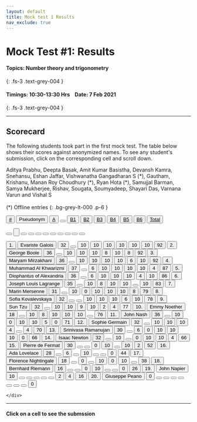 ```yaml
---
layout: default
title: Mock test 1 Results
nav_exclude: true
---
```



#  Mock Test #1: Results

#### Topics: Number theory and trigonometry
{: .fs-3 .text-grey-004 }

#### Timings: 10:30-13:30 Hrs &nbsp;&nbsp;  Date: 7 Feb 2021
{: .fs-3 .text-grey-004 }

---



## Scorecard


The following students took part in the first mock test. The table below shows their scores against anonymized names. To see any
student's submission, click on the corresponding cell and scroll down.


Aditya Prabhu, Deepta Basak, Amit Kumar Basistha, Devansh Kamra, Snehansu, Eshan Jaffar, Vishwanatha Gangadharan S (\*),
Gautham, Krishanu, Manan Roy Choudhury (\*), Ryan Hota (\*), Samujjal Barman, Samya Mukherjee, Rishav, Sougata, Soumyadeep,
Shayari Das, Varnana Varun and Vishal S <br><br>
(\*) Offline entries
{: .bg-grey-lt-000 .p-6 }




  <div class="markpalette">
      <div class="markpalette-keys">

<button class="markbutton white"><u>#</u></button>
<input type="button" class="markbutton white" value="Pseudonym"/>
<button class="markbutton white" ><u>A</u></button>
<button class="button white"></button>
<button class="markbutton white" ><u>B1</u></button>
<button class="markbutton white" ><u>B2</u></button>
<button class="markbutton white" ><u>B3</u></button>
<button class="markbutton white" ><u>B4</u></button>
<button class="markbutton white" ><u>B5</u></button>
<button class="markbutton white" ><u>B6</u></button>
<button class="markbutton white" ><u>Total</u></button>

<button class="markbutton white"></button>
<input type="button" class="markbutton white" value=""/>
<button class="markbutton white" ></button>
<button class="button white"></button>
<button class="markbutton white" ></button>
<button class="markbutton white" ></button>
<button class="markbutton white" ></button>
<button class="markbutton white" ></button>
<button class="markbutton white" ></button>
<button class="markbutton white" ></button>
<button class="markbutton white" ></button>


<button class="markbutton rank">1. </button>
<input type="button" class="markbutton white" value="Evariste Galois"/>
<button class="markbutton blank" onclick = "markdisplay('Evariste_Galois/PartA')">32</button>
<button class="button white"></button>
<button class="markbutton right" onclick = "markdisplay('Evariste_Galois/B1.jpg/')">10</button>
<button class="markbutton right" onclick = "markdisplay('Evariste_Galois/B2.jpg/')">10</button>
<button class="markbutton right" onclick = "markdisplay('Evariste_Galois/B3.jpg/')">10</button>
<button class="markbutton right" onclick = "markdisplay('Evariste_Galois/B4.jpg/')">10</button>
<button class="markbutton right" onclick = "markdisplay('Evariste_Galois/B5.jpg/')">10</button>
<button class="markbutton right" onclick = "markdisplay('Evariste_Galois/B6.jpg/')">10</button>
<button class="markbutton total">92</button>
<button class="markbutton rank">2. </button>
<input type="button" class="markbutton white" value="George Boole"/>
<button class="markbutton blank" onclick = "markdisplay('George_Boole/PartA')">36</button>
<button class="button white"></button>
<button class="markbutton right" onclick = "markdisplay('George_Boole/B1.jpg/')">10</button>
<button class="markbutton right" onclick = "markdisplay('George_Boole/B2.jpg/')">10</button>
<button class="markbutton right" onclick = "markdisplay('George_Boole/B3.jpg/')">10</button>
<button class="markbutton right" onclick = "markdisplay('George_Boole/B4.jpg/')">8</button>
<button class="markbutton right" onclick = "markdisplay('George_Boole/B5.jpg/')">10</button>
<button class="markbutton right" onclick = "markdisplay('George_Boole/B6.jpg/')">8</button>
<button class="markbutton total">92</button>
<button class="markbutton rank">3. </button>
<input type="button" class="markbutton white" value="Maryam Mirzakhani"/>
<button class="markbutton blank" onclick = "markdisplay('Maryam_Mirzakhani/PartA')">36</button>
<button class="button white"></button>
<button class="markbutton right" onclick = "markdisplay('Maryam_Mirzakhani/B1.jpg/')">10</button>
<button class="markbutton right" onclick = "markdisplay('Maryam_Mirzakhani/B2.jpg/')">10</button>
<button class="markbutton right" onclick = "markdisplay('Maryam_Mirzakhani/B3.jpg/')">10</button>
<button class="markbutton right" onclick = "markdisplay('Maryam_Mirzakhani/B4.jpg/')">10</button>
<button class="markbutton right" onclick = "markdisplay('Maryam_Mirzakhani/B5.jpg/')">6</button>
<button class="markbutton right" onclick = "markdisplay('Maryam_Mirzakhani/B6.jpg/')">10</button>
<button class="markbutton total">92</button>
<button class="markbutton rank">4. </button>
<input type="button" class="markbutton white" value="Muhammad Al Khwarizmi"/>
<button class="markbutton blank" onclick = "markdisplay('Muhammad_Al_Khwarizmi/PartA')">37</button>
<button class="button white"></button>
<button class="markbutton right" onclick = "markdisplay('Muhammad_Al_Khwarizmi/B1.jpg/')">6</button>
<button class="markbutton right" onclick = "markdisplay('Muhammad_Al_Khwarizmi/B2.jpg/')">10</button>
<button class="markbutton right" onclick = "markdisplay('Muhammad_Al_Khwarizmi/B3.jpg/')">10</button>
<button class="markbutton right" onclick = "markdisplay('Muhammad_Al_Khwarizmi/B4.jpg/')">10</button>
<button class="markbutton right" onclick = "markdisplay('Muhammad_Al_Khwarizmi/B5.jpg/')">10</button>
<button class="markbutton right" onclick = "markdisplay('Muhammad_Al_Khwarizmi/B6.jpg/')">4</button>
<button class="markbutton total">87</button>
<button class="markbutton rank">5. </button>
<input type="button" class="markbutton white" value="Diophantus of Alexandria"/>
<button class="markbutton blank" onclick = "markdisplay('Diophantus_of_Alexandria/PartA')">36</button>
<button class="button white"></button>
<button class="markbutton right" onclick = "markdisplay('Diophantus_of_Alexandria/B1.jpg/')">6</button>
<button class="markbutton right" onclick = "markdisplay('Diophantus_of_Alexandria/B2.jpg/')">10</button>
<button class="markbutton right" onclick = "markdisplay('Diophantus_of_Alexandria/B3.jpg/')">10</button>
<button class="markbutton right" onclick = "markdisplay('Diophantus_of_Alexandria/B4.jpg/')">10</button>
<button class="markbutton right" onclick = "markdisplay('Diophantus_of_Alexandria/B5.jpg/')">4</button>
<button class="markbutton right" onclick = "markdisplay('Diophantus_of_Alexandria/B6.jpg/')">10</button>
<button class="markbutton total">86</button>
<button class="markbutton rank">6. </button>
<input type="button" class="markbutton white" value="Joseph Louis Lagrange"/>
<button class="markbutton blank" onclick = "markdisplay('Joseph_Louis_Lagrange/PartA')">35</button>
<button class="button white"></button>
<button class="markbutton right" onclick = "markdisplay('Joseph_Louis_Lagrange/B1.jpg/')">10</button>
<button class="markbutton right" onclick = "markdisplay('Joseph_Louis_Lagrange/B2.jpg/')">8</button>
<button class="markbutton right" onclick = "markdisplay('Joseph_Louis_Lagrange/B3.jpg/')">10</button>
<button class="markbutton right" onclick = "markdisplay('Joseph_Louis_Lagrange/B4.jpg/')">10</button>
<button class="button blank"></button>
<button class="markbutton right" onclick = "markdisplay('Joseph_Louis_Lagrange/B6.jpg/')">10</button>
<button class="markbutton total">83</button>
<button class="markbutton rank">7. </button>
<input type="button" class="markbutton white" value="Marin Mersenne"/>
<button class="markbutton blank" onclick = "markdisplay('Marin_Mersenne/PartA')">31</button>
<button class="button white"></button>
<button class="markbutton right" onclick = "markdisplay('Marin_Mersenne/B1.jpg/')">10</button>
<button class="markbutton wrong" onclick = "markdisplay('Marin_Mersenne/B2.jpg/')">0</button>
<button class="markbutton right" onclick = "markdisplay('Marin_Mersenne/B3.jpg/')">10</button>
<button class="markbutton right" onclick = "markdisplay('Marin_Mersenne/B4.jpg/')">10</button>
<button class="markbutton right" onclick = "markdisplay('Marin_Mersenne/B5.jpg/')">10</button>
<button class="markbutton right" onclick = "markdisplay('Marin_Mersenne/B6.jpg/')">8</button>
<button class="markbutton total">79</button>
<button class="markbutton rank">8. </button>
<input type="button" class="markbutton white" value="Sofia Kovalevskaya"/>
<button class="markbutton blank" onclick = "markdisplay('Sofia_Kovalevskaya/PartA')">32</button>
<button class="button white"></button>
<button class="button blank"></button>
<button class="markbutton right" onclick = "markdisplay('Sofia_Kovalevskaya/B2.jpg/')">10</button>
<button class="markbutton right" onclick = "markdisplay('Sofia_Kovalevskaya/B3.jpg/')">10</button>
<button class="markbutton right" onclick = "markdisplay('Sofia_Kovalevskaya/B4.jpg/')">10</button>
<button class="markbutton right" onclick = "markdisplay('Sofia_Kovalevskaya/B5.jpg/')">6</button>
<button class="markbutton right" onclick = "markdisplay('Sofia_Kovalevskaya/B6.jpg/')">10</button>
<button class="markbutton total">78</button>
<button class="markbutton rank">9. </button>
<input type="button" class="markbutton white" value="Sun Tzu"/>
<button class="markbutton blank" onclick = "markdisplay('Sun_Tzu/PartA')">32</button>
<button class="button white"></button>
<button class="markbutton right" onclick = "markdisplay('Sun_Tzu/B1.jpg/')">10</button>
<button class="markbutton right" onclick = "markdisplay('Sun_Tzu/B2.jpg/')">10</button>
<button class="markbutton right" onclick = "markdisplay('Sun_Tzu/B3.jpg/')">9</button>
<button class="markbutton right" onclick = "markdisplay('Sun_Tzu/B4.jpg/')">10</button>
<button class="markbutton wrong" onclick = "markdisplay('Sun_Tzu/B5.jpg/')">2</button>
<button class="markbutton right" onclick = "markdisplay('Sun_Tzu/B6.jpg/')">4</button>
<button class="markbutton total">77</button>
<button class="markbutton rank">10. </button>
<input type="button" class="markbutton white" value="Emmy Noether"/>
<button class="markbutton blank" onclick = "markdisplay('Emmy_Noether/PartA')">18</button>
<button class="button white"></button>
<button class="markbutton right" onclick = "markdisplay('Emmy_Noether/B1.jpg/')">10</button>
<button class="markbutton right" onclick = "markdisplay('Emmy_Noether/B2.jpg/')">8</button>
<button class="markbutton right" onclick = "markdisplay('Emmy_Noether/B3.jpg/')">10</button>
<button class="markbutton right" onclick = "markdisplay('Emmy_Noether/B4.jpg/')">10</button>
<button class="markbutton right" onclick = "markdisplay('Emmy_Noether/B5.jpg/')">10</button>
<button class="button blank"></button>
<button class="markbutton total">76</button>
<button class="markbutton rank">11. </button>
<input type="button" class="markbutton white" value="John Nash"/>
<button class="markbutton blank" onclick = "markdisplay('John_Nash/PartA')">36</button>
<button class="button white"></button>
<button class="markbutton right" onclick = "markdisplay('John_Nash/B1.jpg/')">10</button>
<button class="markbutton wrong" onclick = "markdisplay('John_Nash/B2.jpg/')">0</button>
<button class="markbutton right" onclick = "markdisplay('John_Nash/B3.jpg/')">10</button>
<button class="markbutton right" onclick = "markdisplay('John_Nash/B4.jpg/')">10</button>
<button class="markbutton right" onclick = "markdisplay('John_Nash/B5.jpg/')">5</button>
<button class="markbutton wrong" onclick = "markdisplay('John_Nash/B6.jpg/')">0</button>
<button class="markbutton total">71</button>
<button class="markbutton rank">12. </button>
<input type="button" class="markbutton white" value="Sophie Germain"/>
<button class="markbutton blank" onclick = "markdisplay('Sophie_Germain/PartA')">32</button>
<button class="button white"></button>
<button class="markbutton right" onclick = "markdisplay('Sophie_Germain/B1.jpg/')">10</button>
<button class="markbutton right" onclick = "markdisplay('Sophie_Germain/B2.jpg/')">10</button>
<button class="markbutton right" onclick = "markdisplay('Sophie_Germain/B3.jpg/')">10</button>
<button class="markbutton right" onclick = "markdisplay('Sophie_Germain/B4.jpg/')">4</button>
<button class="button blank"></button>
<button class="markbutton right" onclick = "markdisplay('Sophie_Germain/B6.jpg/')">4</button>
<button class="markbutton total">70</button>
<button class="markbutton rank">13. </button>
<input type="button" class="markbutton white" value="Srinivasa Ramanujan"/>
<button class="markbutton blank" onclick = "markdisplay('Srinivasa_Ramanujan/PartA')">30</button>
<button class="button white"></button>
<button class="markbutton right" onclick = "markdisplay('Srinivasa_Ramanujan/B1.jpg/')">6</button>
<button class="markbutton wrong" onclick = "markdisplay('Srinivasa_Ramanujan/B2.jpg/')">0</button>
<button class="markbutton right" onclick = "markdisplay('Srinivasa_Ramanujan/B3.jpg/')">10</button>
<button class="markbutton right" onclick = "markdisplay('Srinivasa_Ramanujan/B4.jpg/')">10</button>
<button class="markbutton right" onclick = "markdisplay('Srinivasa_Ramanujan/B5.jpg/')">10</button>
<button class="markbutton wrong" onclick = "markdisplay('Srinivasa_Ramanujan/B6.jpg/')">0</button>
<button class="markbutton total">66</button>
<button class="markbutton rank">14. </button>
<input type="button" class="markbutton white" value="Isaac Newton"/>
<button class="markbutton blank" onclick = "markdisplay('Isaac_Newton/PartA')">32</button>
<button class="button white"></button>
<button class="markbutton right" onclick = "markdisplay('Isaac_Newton/B1.jpg/')">10</button>
<button class="button blank"></button>
<button class="markbutton wrong" onclick = "markdisplay('Isaac_Newton/B3.jpg/')">0</button>
<button class="markbutton right" onclick = "markdisplay('Isaac_Newton/B4.jpg/')">10</button>
<button class="markbutton right" onclick = "markdisplay('Isaac_Newton/B5.jpg/')">10</button>
<button class="markbutton right" onclick = "markdisplay('Isaac_Newton/B6.jpg/')">4</button>
<button class="markbutton total">66</button>
<button class="markbutton rank">15. </button>
<input type="button" class="markbutton white" value="Pierre de Fermat"/>
<button class="markbutton blank" onclick = "markdisplay('Pierre_de_Fermat/PartA')">30</button>
<button class="button white"></button>
<button class="button blank"></button>
<button class="markbutton wrong" onclick = "markdisplay('Pierre_de_Fermat/B2.jpg/')">0</button>
<button class="markbutton right" onclick = "markdisplay('Pierre_de_Fermat/B3.jpg/')">10</button>
<button class="button blank"></button>
<button class="markbutton right" onclick = "markdisplay('Pierre_de_Fermat/B5.jpg/')">10</button>
<button class="markbutton wrong" onclick = "markdisplay('Pierre_de_Fermat/B6.jpg/')">2</button>
<button class="markbutton total">52</button>
<button class="markbutton rank">16. </button>
<input type="button" class="markbutton white" value="Ada Lovelace"/>
<button class="markbutton blank" onclick = "markdisplay('Ada_Lovelace/PartA')">28</button>
<button class="button white"></button>
<button class="markbutton right" onclick = "markdisplay('Ada_Lovelace/B1.jpg/')">6</button>
<button class="button blank"></button>
<button class="markbutton right" onclick = "markdisplay('Ada_Lovelace/B3.jpg/')">10</button>
<button class="button blank"></button>
<button class="button blank"></button>
<button class="markbutton wrong" onclick = "markdisplay('Ada_Lovelace/B6.jpg/')">0</button>
<button class="markbutton total">44</button>
<button class="markbutton rank">17. </button>
<input type="button" class="markbutton white" value="Florence Nightingale"/>
<button class="markbutton blank" onclick = "markdisplay('Florence_Nightingale/PartA')">18</button>
<button class="button white"></button>
<button class="markbutton wrong" onclick = "markdisplay('Florence_Nightingale/B1.jpg/')">0</button>
<button class="button blank"></button>
<button class="markbutton right" onclick = "markdisplay('Florence_Nightingale/B3.jpg/')">10</button>
<button class="markbutton wrong" onclick = "markdisplay('Florence_Nightingale/B4.jpg/')">0</button>
<button class="markbutton right" onclick = "markdisplay('Florence_Nightingale/B5.jpg/')">10</button>
<button class="button blank"></button>
<button class="markbutton total">38</button>
<button class="markbutton rank">18. </button>
<input type="button" class="markbutton white" value="Bernhard Riemann"/>
<button class="markbutton blank" onclick = "markdisplay('Bernhard_Riemann/PartA')">16</button>
<button class="button white"></button>
<button class="button blank"></button>
<button class="markbutton wrong" onclick = "markdisplay('Bernhard_Riemann/B2.jpg/')">0</button>
<button class="markbutton right" onclick = "markdisplay('Bernhard_Riemann/B3.jpg/')">10</button>
<button class="button blank"></button>
<button class="button blank"></button>
<button class="markbutton wrong" onclick = "markdisplay('Bernhard_Riemann/B6.jpg/')">0</button>
<button class="markbutton total">26</button>
<button class="markbutton rank">19. </button>
<input type="button" class="markbutton white" value="John Napier"/>
<button class="markbutton blank" onclick = "markdisplay('John_Napier/PartA')">10</button>
<button class="button white"></button>
<button class="button blank"></button>
<button class="button blank"></button>
<button class="button blank"></button>
<button class="button blank"></button>
<button class="markbutton wrong" onclick = "markdisplay('John_Napier/B5.jpg/')">2</button>
<button class="markbutton right" onclick = "markdisplay('John_Napier/B6.jpg/')">4</button>
<button class="markbutton total">16</button>
<button class="markbutton rank">20. </button>
<input type="button" class="markbutton white" value="Giuseppe Peano"/>
<button class="markbutton blank" onclick = "markdisplay('Giuseppe_Peano/PartA')">0</button>
<button class="button white"></button>
<button class="button blank"></button>
<button class="button blank"></button>
<button class="button blank"></button>
<button class="button blank"></button>
<button class="button blank"></button>
<button class="button blank"></button>
<button class="markbutton total">0</button>




    </div>
</div>


<hr>

<div style="min-height:2px" id="themarktext">
<h4>Click on a cell to see the submssion</h4>
</div>





